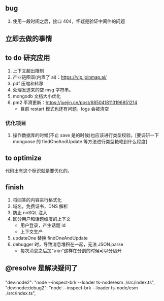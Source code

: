 ## bug

1. 使用一段时间之后，接口 404，怀疑是验证中间件的问题

## 立即去做的事情

## to do 研究应用

1. 上下文超出限制
2. 产业链图谱(内置了 ai)：https://vip.joinmap.ai/
3. pdf 压缩和转移
4. 处理发送来的空 msg 字符串。
5. mongodb 文档大小优化
6. pm2 平滑更新：https://juejin.cn/post/6850418113196851214
   - 目前 restart 模式也还有问题，logs 会被清空

### 优化项目

1. 操作数据库的时候(不止 save 是的时候)也应该进行类型校验。[要调研一下 mongoose 的 findOneAndUpdate 等方法进行类型艳艳到什么程度]

## to optimize

代码出有这个标识就是要优化的。

## finish

1. 将回答的内容进行格式化
2. 域名，免费证书，DNS 解析
3. 防止 noSQL 注入
4. 区分用户和话题维度的上下文
   - 用户登录，产生话题 id
   - 上下文生产
5. updateOne 替换 findOneAndUpdate
6. debugger 时，导致消息堆积在一起，无法 JSON.parse
   - 每次消息之后加"\n\n"这样在分割的时候可以分隔开

## @resolve 是解决疑问了

###

"dev:node2": "node --inspect-brk --loader ts-node/esm ./src/index.ts",
"dev:node:debug2": "node --inspect-brk --loader ts-node/esm ./src/index.ts",
